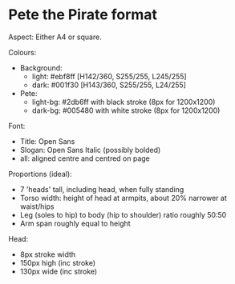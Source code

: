 # Pete the Pirate format

Aspect: Either A4 or square.

Colours:

- Background:
	- light: 	#ebf8ff [H142/360, S255/255, L245/255]
	- dark:		#001f30 [H143/360, S255/255, L24/255]
- Pete:
	- light-bg:	#2db6ff with black stroke (8px for 1200x1200)
	- dark-bg: 	#005480 with white stroke (8px for 1200x1200)


Font:

- Title:	Open Sans
- Slogan:	Open Sans Italic (possibly bolded)
- all: aligned centre and centred on page


Proportions (ideal):

- 7 'heads' tall, including head, when fully standing
- Torso width: height of head at armpits, about 20% narrower at waist/hips
- Leg (soles to hip) to body (hip to shoulder) ratio roughly 50:50
- Arm span roughly equal to height

Head:

- 8px stroke width
- 150px high (inc stroke)
- 130px wide (inc stroke)
